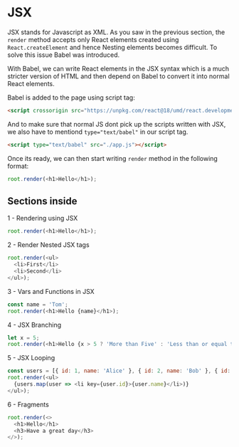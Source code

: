 # JSX
JSX stands for Javascript as XML. As you saw in the previous section, the `render` method accepts only React elements created using `React.createElement` and hence Nesting elements becomes difficult. To solve this issue Babel was introduced.

With Babel, we can write React elements in the JSX syntax which is a much stricter version of HTML and then depend on Babel to convert it into normal React elements.

Babel is added to the page using script tag:
```html
<script crossorigin src="https://unpkg.com/react@18/umd/react.development.js"></script>
```
And to make sure that normal JS dont pick up the scripts written with JSX, we also have to mentiond `type="text/babel"` in our script tag.
```html
<script type="text/babel" src="./app.js"></script>
```
Once its ready, we can then start writing `render` method in the following format:
```js
root.render(<h1>Hello</h1>);
```

## Sections inside
1 - Rendering using JSX
```js
root.render(<h1>Hello</h1>);
```
2 - Render Nested JSX tags
```js
root.render(<ul>
  <li>First</li>
  <li>Second</li>
</ul>);
```
3 - Vars and Functions in JSX
```js
const name = 'Tom';
root.render(<h1>Hello {name}</h1>);
```
4 - JSX Branching
```js
let x = 5;
root.render(<h1>Hello {x > 5 ? 'More than Five' : 'Less than or equal to Five'}</h1>);
```
5 - JSX Looping
```js
const users = [{ id: 1, name: 'Alice' }, { id: 2, name: 'Bob' }, { id: 3, name: 'Tim' }];
root.render(<ul>
  {users.map(user => <li key={user.id}>{user.name}</li>)}
</ul>);
```
6 - Fragments
```js
root.render(<>
  <h1>Hello</h1>
  <h3>Have a great day</h3>
</>);
```

